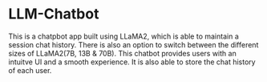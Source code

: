 # LLM-Chatbot
This is a chatpbot app built using LLaMA2, which is able to maintain a session chat history. 
There is also an option to switch between the different sizes of LLaMA2(7B, 13B & 70B).
This chatbot provides users with an intuitve UI and a smooth experience. It is also able to store the chat history of each user.

